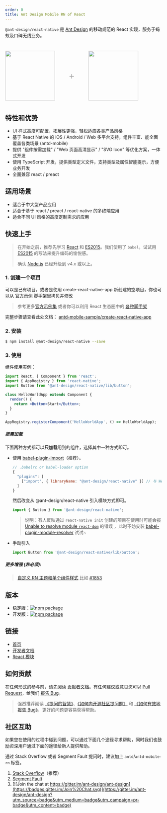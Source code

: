 ```yaml
---
order: 0
title: Ant Design Mobile RN of React
---
```


`@ant-design/react-native` 是 [Ant Design](http://ant.design) 的移动规范的 React 实现，服务于蚂蚁及口碑无线业务。

<div class="pic-plus">
  <img width="160" src="https://gw.alipayobjects.com/zos/rmsportal/KDpgvguMpGfqaHPjicRK.svg">
  <span>+</span>
  <img width="160" src="https://t.alipayobjects.com/images/rmsweb/T16xRhXkxbXXXXXXXX.svg">
</div>

<style>
.pic-plus > * {
  display: inline-block;
  vertical-align: middle;
}
.pic-plus {
  margin: 40px 0;
}
.pic-plus span {
  font-size: 30px;
  color: #aaa;
  margin: 0 40px;
}
</style>

## 特性和优势

- UI 样式高度可配置，拓展性更强，轻松适应各类产品风格
- 基于 React Native 的 iOS / Android / Web 多平台支持，组件丰富、能全面覆盖各类场景 (antd-mobile)
- 提供 "组件按需加载" / "Web 页面高清显示" / "SVG Icon" 等优化方案，一体式开发
- 使用 TypeScript 开发，提供类型定义文件，支持类型及属性智能提示，方便业务开发
- 全面兼容 react / preact

## 适用场景

- 适合于中大型产品应用
- 适合于基于 react / preact / react-native 的多终端应用
- 适合不同 UI 风格的高度定制需求的应用

## 快速上手

> 在开始之前，推荐先学习 [React](http://facebook.github.io/react/) 和 [ES2015](http://babeljs.io/docs/learn-es2015/)。我们使用了 `babel`，试试用 [ES2015](http://babeljs.io/blog/2015/06/07/react-on-es6-plus) 的写法来提升编码的愉悦感。
>
> 确认 [Node.js](https://nodejs.org/en/) 已经升级到 v4.x 或以上。

### 1. 创建一个项目

可以是已有项目，或者是使用 create-react-native-app 新创建的空项目，你也可以从 [官方示例](https://github.com/ant-design/antd-mobile-samples/tree/master/rn-web) 脚手架里拷贝并修改

> 参考更多[官方示例集](https://github.com/ant-design/antd-mobile-samples)
> 或者你可以利用 React 生态圈中的 [各种脚手架](https://github.com/enaqx/awesome-react#boilerplates)

完整步骤请查看此处文档： [antd-mobile-sample/create-react-native-app](https://github.com/ant-design/antd-mobile-samples/tree/master/create-react-native-app)

### 2. 安装

```bash
$ npm install @ant-design/react-native --save
```

### 3. 使用

组件使用实例：

```jsx
import React, { Component } from 'react';
import { AppRegistry } from 'react-native';
import Button from '@ant-design/react-native/lib/button';

class HelloWorldApp extends Component {
  render() {
    return <Button>Start</Button>;
  }
}

AppRegistry.registerComponent('HelloWorldApp', () => HelloWorldApp);
```

##### 按需加载

下面两种方式都可以**只加载**用到的组件，选择其中一种方式即可。

- 使用 [babel-plugin-import](https://github.com/ant-design/babel-plugin-import)（推荐）。

   ```js
   // .babelrc or babel-loader option
   {
     "plugins": [
       ["import", { libraryName: "@ant-design/react-native" }] // 与 Web 平台的区别是不需要设置 style
     ]
   }
   ```

   然后改变从 @ant-design/react-native 引入模块方式即可。

   ```jsx
   import { Button } from '@ant-design/react-native';
   ```

   > 说明：有人反映通过 `react-native init` 创建的项目在使用时可能会报 [Unable to resolve module `react-dom`](https://github.com/ant-design/ant-design-mobile/issues/2054) 的错误 ，此时不妨安装 [babel-plugin-module-resolver](https://www.npmjs.com/package/babel-plugin-module-resolver) 试试~

- 手动引入

   ```jsx
   import Button from '@ant-design/react-native/lib/button';
   ```

##### 更多增强 (非必须):

> [自定义 RN 主题和单个组件样式](https://github.com/ant-design/antd-mobile-samples/tree/master/rn-custom-ui#antd-mobile-with-rn-custom-ui)
> 比如 [#1853](https://github.com/ant-design/ant-design-mobile/issues/1853)

## 版本

- 稳定版：[![npm package](http://img.shields.io/npm/v/@ant-design/react-native.svg?style=flat-square)](http://npmjs.com/package/@ant-design/react-native)
- 开发版：[![npm package](https://img.shields.io/npm/v/@ant-design/react-native/next.svg)](http://npmjs.com/package/@ant-design/react-native)

## 链接

- [首页](https://rn.mobile.ant.design/)
- [开发者文档](http://github.com/ant-design/ant-design-mobile-rn/blob/master/development.zh-CN.md)
- [React 模块](http://github.com/react-component)

## 如何贡献

在任何形式的参与前，请先阅读 [贡献者文档](https://github.com/ant-design/ant-design-mobile-rn/blob/master/.github/CONTRIBUTING.md)。有任何建议或意见您可以 [Pull Request](https://github.com/ant-design/ant-design-mobile-rn/pulls)，给我们 [报告 Bug](https://github.com/ant-design/ant-design-mobile-rn/issues/new)。

> 强烈推荐阅读 [《提问的智慧》](https://github.com/ryanhanwu/How-To-Ask-Questions-The-Smart-Way)、[《如何向开源社区提问题》](https://github.com/seajs/seajs/issues/545) 和 [《如何有效地报告 Bug》](http://www.chiark.greenend.org.uk/%7Esgtatham/bugs-cn.html)，更好的问题更容易获得帮助。

## 社区互助

如果您在使用的过程中碰到问题，可以通过下面几个途径寻求帮助，同时我们也鼓励资深用户通过下面的途径给新人提供帮助。

通过 Stack Overflow 或者 Segment Fault 提问时，建议加上 `antd`/`antd-mobile-rn` 标签。

1. [Stack Overflow](http://stackoverflow.com/questions/tagged/antd)（推荐）
2. [Segment Fault](https://segmentfault.com/t/antd)
3. [![Join the chat at https://gitter.im/ant-design/ant-design](https://badges.gitter.im/Join%20Chat.svg)](https://gitter.im/ant-design/ant-design?utm_source=badge&utm_medium=badge&utm_campaign=pr-badge&utm_content=badge)
